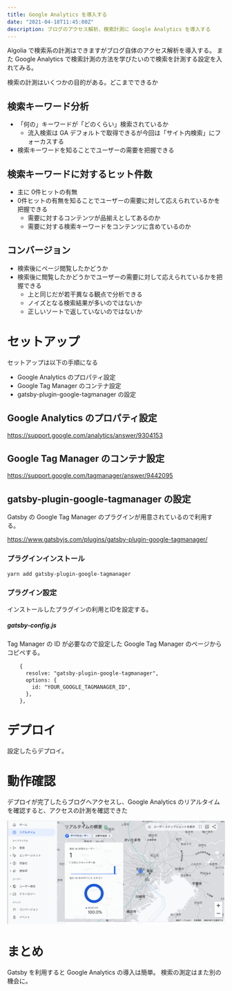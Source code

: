 ```yaml
---
title: Google Analytics を導入する
date: "2021-04-18T11:45:00Z"
description: ブログのアクセス解析、検索計測に Google Analytics を導入する
---
```


Algolia で検索系の計測はできますがブログ自体のアクセス解析を導入する。
また Google Analytics で検索計測の方法を学びたいので検索を計測する設定を入れてみる。

検索の計測はいくつかの目的がある。どこまでできるか

## 検索キーワード分析
* 「何の」キーワードが「どのくらい」検索されているか
  * 流入検索は GA デフォルトで取得できるが今回は「サイト内検索」にフォーカスする
* 検索キーワードを知ることでユーザーの需要を把握できる

## 検索キーワードに対するヒット件数
* 主に 0件ヒットの有無
* 0件ヒットの有無を知ることでユーザーの需要に対して応えられているかを把握できる
  * 需要に対するコンテンツが品揃えとしてあるのか
  * 需要に対する検索キーワードをコンテンツに含めているのか

## コンバージョン
* 検索後にページ閲覧したかどうか
* 検索後に閲覧したかどうかでユーザーの需要に対して応えられているかを把握できる
  * 上と同じだが若干異なる観点で分析できる
  * ノイズとなる検索結果が多いのではないか
  * 正しいソートで返していないのではないか

# セットアップ

セットアップは以下の手順になる

* Google Analytics のプロパティ設定
* Google Tag Manager のコンテナ設定
* gatsby-plugin-google-tagmanager の設定

## Google Analytics のプロパティ設定

https://support.google.com/analytics/answer/9304153

## Google Tag Manager のコンテナ設定

https://support.google.com/tagmanager/answer/9442095

## gatsby-plugin-google-tagmanager の設定

Gatsby の Google Tag Manager のプラグインが用意されているので利用する。

https://www.gatsbyjs.com/plugins/gatsby-plugin-google-tagmanager/

### プラグインインストール

```
yarn add gatsby-plugin-google-tagmanager
```

### プラグイン設定

インストールしたプラグインの利用とIDを設定する。

##### gatsby-config.js

Tag Manager の ID が必要なので設定した Google Tag Manager のページからコピペする。

```
    {
      resolve: "gatsby-plugin-google-tagmanager",
      options: {
        id: "YOUR_GOOGLE_TAGMANAGER_ID",
      },
    },
```

# デプロイ

設定したらデプロイ。

# 動作確認

デプロイが完了したらブログへアクセスし、Google Analytics のリアルタイムを確認すると、アクセスの計測を確認できた

![garealtime](./images/google-analytics-realtime.png)

# まとめ

Gatsby を利用すると Google Analytics の導入は簡単。
検索の測定はまた別の機会に。
